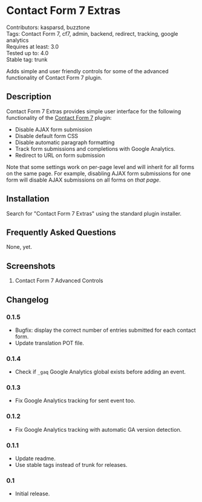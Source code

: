 # Contact Form 7 Extras

Contributors: kasparsd, buzztone   
Tags: Contact Form 7, cf7, admin, backend, redirect, tracking, google analytics   
Requires at least: 3.0   
Tested up to: 4.0   
Stable tag: trunk     

Adds simple and user friendly controls for some of the advanced functionality of Contact Form 7 plugin.


## Description

Contact Form 7 Extras provides simple user interface for the following functionality of the [Contact Form 7](http://wordpress.org/plugins/contact-form-7/) plugin:

- Disable AJAX form submission
- Disable default form CSS
- Disable automatic paragraph formatting
- Track form submissions and completions with Google Analytics.
- Redirect to URL on form submission

Note that some settings work on per-page level and will inherit for all forms on the same page. For example, disabling AJAX form submissions for one form will disable AJAX submissions on all forms on _that page_.


## Installation

Search for "Contact Form 7 Extras" using the standard plugin installer.


## Frequently Asked Questions

None, yet.


## Screenshots

1. Contact Form 7 Advanced Controls


## Changelog

### 0.1.5

- Bugfix: display the correct number of entries submitted for each contact form.
- Update translation POT file.

### 0.1.4

- Check if `_gaq` Google Analytics global exists before adding an event.

### 0.1.3

- Fix Google Analytics tracking for sent event too.

### 0.1.2

- Fix Google Analytics tracking with automatic GA version detection.

### 0.1.1

- Update readme. 
- Use stable tags instead of trunk for releases.

### 0.1

- Initial release.
